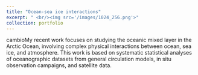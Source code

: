```yaml
---
title: "Ocean-sea ice interactions"
excerpt: " <br/><img src='/images/1024_256.png'>"
collection: portfolio
---
```


cambioMy recent work focuses on studying the oceanic mixed layer in the Arctic Ocean, involving complex physical interactions between ocean, sea ice, and atmosphere. This work is based on systematic statistical analyses of oceanographic datasets from general circulation models, in situ observation campaigns, and satellite data.
